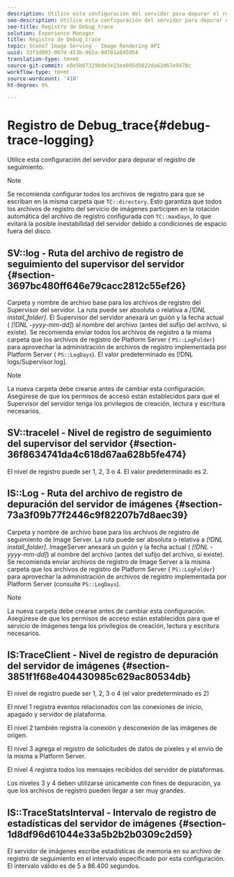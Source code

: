 ```yaml
---
description: Utilice esta configuración del servidor para depurar el registro de seguimiento.
seo-description: Utilice esta configuración del servidor para depurar el registro de seguimiento.
seo-title: Registro de Debug_trace
solution: Experience Manager
title: Registro de Debug_trace
topic: Scene7 Image Serving - Image Rendering API
uuid: 33f1d093-007d-453b-965a-9d701a845954
translation-type: tm+mt
source-git-commit: e8e5b07329bde3e23ee095d5022da62d67e9478c
workflow-type: tm+mt
source-wordcount: '410'
ht-degree: 0%

---
```



# Registro de Debug_trace{#debug-trace-logging}

Utilice esta configuración del servidor para depurar el registro de seguimiento.

>[!NOTE]
>
>Se recomienda configurar todos los archivos de registro para que se escriban en la misma carpeta que `TC::directory`. Esto garantiza que todos los archivos de registro del servicio de imágenes participen en la rotación automática del archivo de registro configurada con `TC::maxDays`, lo que evitará la posible inestabilidad del servidor debido a condiciones de espacio fuera del disco.

## SV::log - Ruta del archivo de registro de seguimiento del supervisor del servidor {#section-3697bc480ff646e79cacc2812c55ef26}

Carpeta y nombre de archivo base para los archivos de registro del Supervisor del servidor. La ruta puede ser absoluta o relativa a *[!DNL install_folder]*. El Supervisor del servidor anexará un guión y la fecha actual ( *[!DNL -yyyy-mm-dd]*) al nombre del archivo (antes del sufijo del archivo, si existe). Se recomienda enviar todos los archivos de registro a la misma carpeta que los archivos de registro de Platform Server ( `PS::LogFolder`) para aprovechar la administración de archivos de registro implementada por Platform Server ( `PS::LogDays`). El valor predeterminado es [!DNL logs/Supervisor.log].

>[!NOTE]
>
>La nueva carpeta debe crearse antes de cambiar esta configuración. Asegúrese de que los permisos de acceso están establecidos para que el Supervisor del servidor tenga los privilegios de creación, lectura y escritura necesarios.

## SV::tracelel - Nivel de registro de seguimiento del supervisor del servidor {#section-36f8634741da4c618d67aa628b5fe474}

El nivel de registro puede ser 1, 2, 3 o 4. El valor predeterminado es 2.

## IS::Log - Ruta del archivo de registro de depuración del servidor de imágenes {#section-73a3f09b77f2446c9f82207b7d8aec39}

Carpeta y nombre de archivo base para los archivos de registro de seguimiento de Image Server. La ruta puede ser absoluta o relativa a *[!DNL install_folder]*. ImageServer anexará un guión y la fecha actual ( *[!DNL -yyyy-mm-dd]*) al nombre del archivo (antes del sufijo del archivo, si existe). Se recomienda enviar archivos de registro de Image Server a la misma carpeta que los archivos de registro de Platform Server ( `PS::LogFolder`) para aprovechar la administración de archivos de registro implementada por Platform Server (consulte `PS::LogDays`).

>[!NOTE]
>
>La nueva carpeta debe crearse antes de cambiar esta configuración. Asegúrese de que los permisos de acceso están establecidos para que el servicio de imágenes tenga los privilegios de creación, lectura y escritura necesarios.

## IS:TraceClient - Nivel de registro de depuración del servidor de imágenes {#section-3851f1f68e404430985c629ac80534db}

El nivel de registro puede ser 1, 2, 3 o 4 (el valor predeterminado es 2)

El nivel 1 registra eventos relacionados con las conexiones de inicio, apagado y servidor de plataforma.

El nivel 2 también registra la conexión y desconexión de las imágenes de origen.

El nivel 3 agrega el registro de solicitudes de datos de píxeles y el envío de la misma a Platform Server.

El nivel 4 registra todos los mensajes recibidos del servidor de plataformas.

Los niveles 3 y 4 deben utilizarse únicamente con fines de depuración, ya que los archivos de registro pueden llegar a ser muy grandes.

## IS::TraceStatsInterval - Intervalo de registro de estadísticas del servidor de imágenes {#section-1d8df96d61044e33a5b2b2b0309c2d59}

El servidor de imágenes escribe estadísticas de memoria en su archivo de registro de seguimiento en el intervalo especificado por esta configuración. El intervalo válido es de 5 a 86.400 segundos.
